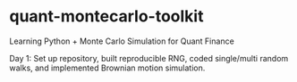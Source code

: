# quant-montecarlo-toolkit
Learning Python + Monte Carlo Simulation for Quant Finance

Day 1: Set up repository, built reproducible RNG, coded single/multi random walks, and implemented Brownian motion simulation.
